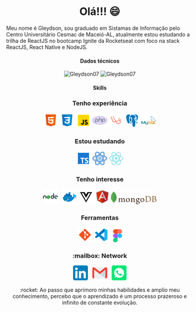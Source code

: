 <h1 align="center"> Olá!!! 😄 </h1>
<p>Meu nome é Gleydson, sou graduado em Sistamas de Informação pelo Centro Universitário Cesmac de Maceió-AL, atualmente estou 
   estudando a trilha de ReactJS no bootcamp Ignite da Rocketseat com foco na stack ReactJS, React Native e NodeJS.
</p>
<div align="center">
  <h4>Dados técnicos</h4>
  <img src="https://github-readme-stats.vercel.app/api?username=Gleydson07&count_private=true&show_icons=true" alt="Gleydson07" width="450" />        
  <img src="https://github-readme-stats.vercel.app/api/top-langs/?username=Gleydson07&&langs_count=8&layout=compact" alt="Gleydson07" height="178" />
</div>
<div align="center">
   <h4>Skills</h4>
   <div>
      <h3>Tenho experiência</h3>
      <img src="./assets/html-5.svg" alt="html5" width="40px" >
      <img src="./assets/css3.svg" alt="css3" width="40px" >
      <img src="./assets/javascript.svg" alt="javascript" width="40px">
      <img src="./assets/php.svg" alt="php" width="40px">
      <img src="./assets/laravel.svg" alt="laravel" width="40px">
      <img src="./assets/postgreesql.svg" alt="postgresql" width="40px">
      <img src="./assets/logo-mysql.svg" alt="mysql" width="40px">
   </div>
   <div>
      <h3>Estou estudando</h3>                
      <img src="./assets/typescript.svg" alt="typescript" width="40px">
      <img src="./assets/react.svg" alt="react" width="40px">
      <img src="./assets/reactnative.svg" alt="reactnative" width="40px">
   </div>
   <div>
      <h3>Tenho interesse</h3>
      <img src="./assets/nodejs.svg" alt="NodeJS" width="40px"> &NonBreakingSpace; 
      <img src="./assets/docker.svg" alt="docker" width="40px">
      <img src="./assets/vuejs.svg" alt="vue" width="40px">
      <img src="./assets/angularjs.svg" alt="angular" width="40px">
      <img src="./assets/mongodb.svg" alt="mongodb" height="35px"> 
   </div>
   <div>
      <h3>Ferramentas </h3>
      <img src="./assets/git.svg" alt="git" width="40px">
      <img src="./assets/vscode.svg" alt="vscode" width="40px"> &NonBreakingSpace;
      <img src="./assets/figma.svg" alt="figma" height="35px">
   </div>
</div>
<div align="center">
   <h3>:mailbox: Network</h3>
   <a href="https://www.linkedin.com/in/gleydson07/" target="blank"><img src="./assets/linkedin.svg" title="linkedin" width="40px"/></a>  &NonBreakingSpace;
   <a href="https://mail.google.com/mail/u/0/?fs=1&to=gassantos.dev@gmail.com&su=Ol%C3%A1!%20fala%20aqui%20qual%20assunto%20legal%20que%20vamos%20tratar.&body=Aqui%20voc%C3%AA%20pode%20descrever%20melhor%20sua%20mensagem,%20pode%20ser%20uma%20pergunta,%20uma%20sugest%C3%A3o,%20um%20convite%20para%20um%20caf%C3%A9%20%F0%9F%98%80&tf=cm" target="blank"><img src="./assets/gmail.svg" title="gmail" width="40px"/></a> &NonBreakingSpace;
   <a href="https://api.whatsapp.com/send?phone=558281114246&text=Olá!! 😀" target="blank"><img src="./assets/whatsapp.svg" title="whatsapp" width="40px"/></a>
</div>
<div align="center">
   <p>:rocket: Ao passo que aprimoro minhas habilidades e amplio meu conhecimento, percebo que o aprendizado é um processo prazeroso e infinito de constante evolução. </p>
</div>
